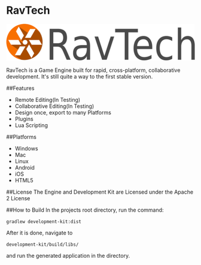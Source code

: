 # RavTech
![Alt text](/logo.png?raw=true "")

RavTech is a Game Engine built for rapid, cross-platform, collaborative development.
It's still quite a way to the first stable version.

##Features
- Remote Editing(In Testing)
- Collaborative Editing(In Testing)
- Design once, export to many Platforms
- Plugins
- Lua Scripting

##Platforms
- Windows
- Mac
- Linux
- Android
- iOS
- HTML5

##License
The Engine and Development Kit are Licensed under the Apache 2 License

##How to Build
In the projects root directory, run the command:
```
gradlew development-kit:dist
```
After it is done, navigate to 
```
development-kit/build/libs/
```
and run the generated application in the directory.
